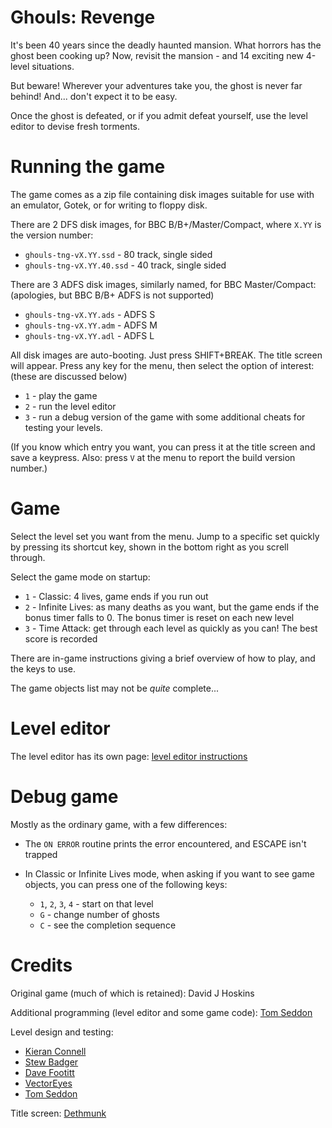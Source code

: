 # Ghouls: Revenge

It's been 40 years since the deadly haunted mansion. What horrors has
the ghost been cooking up? Now, revisit the mansion - and 14 exciting
new 4-level situations.

But beware! Wherever your adventures take you, the ghost is never far
behind! And... don't expect it to be easy.

Once the ghost is defeated, or if you admit defeat yourself, use the
level editor to devise fresh torments.

# Running the game

The game comes as a zip file containing disk images suitable for use
with an emulator, Gotek, or for writing to floppy disk.

There are 2 DFS disk images, for BBC B/B+/Master/Compact, where `X.YY`
is the version number:

- `ghouls-tng-vX.YY.ssd` - 80 track, single sided
- `ghouls-tng-vX.YY.40.ssd` - 40 track, single sided

There are 3 ADFS disk images, similarly named, for BBC Master/Compact:
(apologies, but BBC B/B+ ADFS is not supported)

- `ghouls-tng-vX.YY.ads` - ADFS S
- `ghouls-tng-vX.YY.adm` - ADFS M
- `ghouls-tng-vX.YY.adl` - ADFS L

All disk images are auto-booting. Just press SHIFT+BREAK. The title
screen will appear. Press any key for the menu, then select the option
of interest: (these are discussed below)

- `1` - play the game
- `2` - run the level editor
- `3` - run a debug version of the game with some additional cheats
  for testing your levels.
  
(If you know which entry you want, you can press it at the title
screen and save a keypress. Also: press `V` at the menu to report the
build version number.)

# Game

Select the level set you want from the menu. Jump to a specific set
quickly by pressing its shortcut key, shown in the bottom right as you
screll through.

Select the game mode on startup:

- `1` - Classic: 4 lives, game ends if you run out
- `2` - Infinite Lives: as many deaths as you want, but the game
  ends if the bonus timer falls to 0. The bonus timer is reset on each
  new level
- `3` - Time Attack: get through each level as quickly as you can!
  The best score is recorded

There are in-game instructions giving a brief overview of how to play,
and the keys to use.

The game objects list may not be _quite_ complete...

# Level editor

The level editor has its own page: [level editor instructions](./ghouls-revenge-level-editor.md)

# Debug game

Mostly as the ordinary game, with a few differences:

- The `ON ERROR` routine prints the error encountered, and ESCAPE
  isn't trapped
- In Classic or Infinite Lives mode, when asking if you want to see
  game objects, you can press one of the following keys:
  
  - `1`, `2`, `3`, `4` - start on that level
  - `G` - change number of ghosts
  - `C` - see the completion sequence

# Credits

Original game (much of which is retained): David J Hoskins

Additional programming (level editor and some game code): [Tom
Seddon](https://www.stardot.org.uk/forums/memberlist.php?mode=viewprofile&u=454)

Level design and testing:

- [Kieran Connell](https://www.stardot.org.uk/forums/memberlist.php?mode=viewprofile&u=10431)
- [Stew Badger](https://www.stardot.org.uk/forums/memberlist.php?mode=viewprofile&u=9784)
- [Dave Footitt](https://www.stardot.org.uk/forums/memberlist.php?mode=viewprofile&u=605)
- [VectorEyes](https://www.stardot.org.uk/forums/memberlist.php?mode=viewprofile&u=11399)
- [Tom Seddon](https://www.stardot.org.uk/forums/memberlist.php?mode=viewprofile&u=454)

Title screen: [Dethmunk](https://www.stardot.org.uk/forums/memberlist.php?mode=viewprofile&u=10689)

